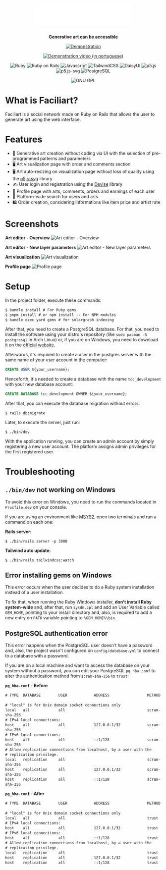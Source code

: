 <div align="center">
  <img src="app/assets/images/brand.svg" alt="Faciliart" height="72">
  <p style="font-size:22px"></p>
  <p><strong>Generative art can be accessible</strong></p>
  
  <div align="center">

  [![Demonstration](https://img.shields.io/badge/Demonstration-430098?style=for-the-badge&logo=heroku&logoColor=white)](https://youtu.be/TlHB5s3bWMM)
  
  [![Demonstration video (in portuguese)](https://img.shields.io/badge/Video\%20\(in\%20portuguese\)-ff0000?style=for-the-badge&logo=youtube&logoColor=white)](https://youtu.be/TlHB5s3bWMM)
  
  </div>
  
  <div align="center">
    
  ![Ruby](https://img.shields.io/badge/Ruby-3.3.4-444444?style=for-the-badge&logo=ruby&labelColor=CC342D)
  ![Ruby on Rails](https://img.shields.io/badge/Rails-7.0.4-444444?style=for-the-badge&logo=rubyonrails&labelColor=D30001)
  ![Javascript](https://img.shields.io/badge/Javascript-F7DF1E?style=for-the-badge&logo=javascript&logoColor=black)
  ![TailwindCSS](https://img.shields.io/badge/TailwindCSS-3.3.3-444444?style=for-the-badge&logo=tailwindcss&logoColor=white&labelColor=06B6D4)
  ![DaisyUI](https://img.shields.io/badge/DaisyUI-2.51.5-444444?style=for-the-badge&logo=daisyui&labelColor=5A0EF8)
  ![p5.js](https://img.shields.io/badge/p5.js-1.6.0-444444?style=for-the-badge&logo=processingfoundation&labelColor=006699)
  ![p5.js-svg](https://img.shields.io/badge/p5.js_svg-1.5.1-444444?style=for-the-badge&logo=processingfoundation&labelColor=006699)
  ![PostgreSQL](https://img.shields.io/badge/PostgreSQL-4169E1?style=for-the-badge&logo=postgresql&logoColor=white)
  
  </div>

  <div align="center">
    
  ![GNU GPL](https://img.shields.io/badge/v3-444444?style=for-the-badge&logo=gnu&label=GNU%20GPL&labelColor=663366)

  </div>

</div>

# What is Faciliart?

Faciliart is a social network made on Ruby on Rails that allows the user to generate art using the web interface.

# Features

* 🎨 Generative art creation without coding via UI with the selection of pre-programmed patterns and parameters
* 🖥️ Art visualization page with order and comments section
* 🖥️ Art auto-resizing on visualization page without loss of quality using the [p5js-svg](https://github.com/zenozeng/p5.js-svg) library
* ✍️ User login and registration using the [Devise](https://github.com/heartcombo/devise) library
* 🧑 Profile page with arts, comments, orders and earnings of each user
* 🔎 Platform-wide search for users and arts
* 🛍️ Order creation, considering informations like item price and artist rate

# Screenshots

**Art editor - Overview**
![Art editor - Overview](https://github.com/murciof/faciliart/assets/8229605/4f2c2fb8-c9f6-44ea-a9b8-9d85db49148a)

**Art editor - New layer parameters**
![Art editor - New layer parameters](https://github.com/murciof/faciliart/assets/8229605/27c2834e-adc2-49b2-a599-0994afe379c7)

**Art visualization**
![Art visualization](https://github.com/murciof/faciliart/assets/8229605/73a4aa25-ebea-4fc6-9f69-df41c435bf43)

**Profile page**
![Profile page](https://github.com/murciof/faciliart/assets/8229605/cbe298c2-c525-4e08-954e-007528692f53)

# Setup

In the project folder, execute these commands:

```console
$ bundle install # For Ruby gems
$ pnpm install # or npm install -- For NPM modules
$ bundle exec yard gems # for solargraph indexing
```

After that, you need to create a PostgreSQL database. For that, you need to install the software using your distro's repository (like `sudo pacman -S postgresql` in Arch Linux) or, if you are on Windows, you need to download it on the [official website](https://www.postgresql.org/download/).

Afterwards, it's required to create a user in the postgres server with the same name of your user account in the computer:

```sql
CREATE USER ${your_username};
```

Henceforth, it's needed to create a database with the name `tcc_development` with your new database account:

```sql
CREATE DATABASE tcc_development OWNER ${your_username};
```

After that, you can execute the database migration without errors:
```console
$ rails db:migrate
```

Later, to execute the server, just run:

```console
$ ./bin/dev
```

With the application running, you can create an admin account by simply registering a new user account. The platform assigns admin privileges for the first registered user.

# Troubleshooting

## `./bin/dev` not working on Windows

To avoid this error on Windows, you need to run the commands located in `Procfile.dev` on your console.

If you are using an environment like [MSYS2](https://www.msys2.org/), open two terminals and run a command on each one:

**Rails server:**
```console
$ ./bin/rails server -p 3000
```
**Tailwind auto update:**
```console
$ ./bin/rails tailwindcss:watch
```

## Error installing gems on Windows

This error occurs when the user decides to do a Ruby system installation instead of a user installation.

To fix that, when running the Ruby Windows installer, **don't install Ruby system-wide** and, after that, run `sysdm.cpl` and add an User Variable called `GEM_HOME`, pointing to your install directory and, also, is required to add a new entry on `PATH` variable pointing to `%GEM_HOME%\bin`.

## PostgreSQL authentication error

This error happens when the PostgreSQL user doesn't have a password and, also, the project wasn't configured on `config/database.yml` to connect to a database with a password.

If you are on a local machine and want to access the database on your system without a password, you can edit your PostgreSQL `pg_hba.conf` to alter the authentication method from `scram-sha-256` to `trust`:

**`pg_hba.conf` - Before**
```
# TYPE  DATABASE        USER            ADDRESS                 METHOD

# "local" is for Unix domain socket connections only
local   all             all                                     scram-sha-256
# IPv4 local connections:
host    all             all             127.0.0.1/32            scram-sha-256
# IPv6 local connections:
host    all             all             ::1/128                 scram-sha-256
# Allow replication connections from localhost, by a user with the
# replication privilege.
local   replication     all                                     scram-sha-256
host    replication     all             127.0.0.1/32            scram-sha-256
host    replication     all             ::1/128                 scram-sha-256
```
**`pg_hba.conf` - After**
```
# TYPE  DATABASE        USER            ADDRESS                 METHOD

# "local" is for Unix domain socket connections only
local   all             all                                     trust
# IPv4 local connections:
host    all             all             127.0.0.1/32            trust
# IPv6 local connections:
host    all             all             ::1/128                 trust
# Allow replication connections from localhost, by a user with the
# replication privilege.
local   replication     all                                     trust
host    replication     all             127.0.0.1/32            trust
host    replication     all             ::1/128                 trust
```
